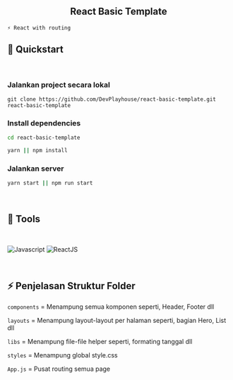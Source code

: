 <h2 align="center">
  React Basic Template  
</h2>

```
⚡ React with routing
```

## 🚀 Quickstart

<br />

### Jalankan project secara lokal

```
git clone https://github.com/DevPlayhouse/react-basic-template.git react-basic-template
```

### Install dependencies

```bash
cd react-basic-template

yarn || npm install
```

### Jalankan server

```bash
yarn start || npm run start
```

<br/>

## 🔧 Tools

<br />

![Javascript](https://img.shields.io/badge/Javascript-F7DF1E?style=for-the-badge&logo=Javascript&logoColor=black)
![ReactJS](https://img.shields.io/badge/ReactJs-1F2937?style=for-the-badge&logo=react&logoColor=white)

<br />

## ⚡ Penjelasan Struktur Folder

`components` = Menampung semua komponen seperti, Header, Footer dll

`layouts` = Menampung layout-layout per halaman seperti, bagian Hero, List dll

`libs` = Menampung file-file helper seperti, formating tanggal dll

`styles` = Menampung global style.css

`App.js` = Pusat routing semua page
